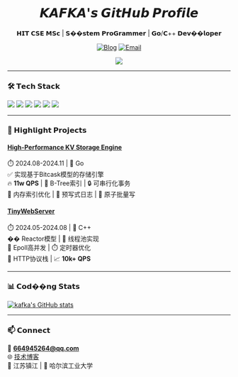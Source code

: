 <div align="center">
  
# 𝙆𝘼𝙁𝙆𝘼'𝙨 𝙂𝙞𝙩𝙃𝙪𝙗 𝙋𝙧𝙤𝙛𝙞𝙡𝙚
𝗛𝗜𝗧 𝗖𝗦𝗘 𝗠𝗦𝗰 | 𝗦��𝘀𝘁𝗲𝗺 𝗣𝗿𝗼𝗚𝗿𝗮𝗺𝗺𝗲𝗿 | 𝗚𝗼/𝗖++ 𝗗𝗲𝘃��𝗹𝗼𝗽𝗲𝗿

[![Blog](https://img.shields.io/badge/tech_blog-p3rblog.vercel.app-FF4088?style=flat-square)](https://p3rblog.vercel.app)
[![Email](https://img.shields.io/badge/QQ-664945264@qq.com-0078D4?style=flat-square)](mailto:664945264@qq.com)
  
![](https://komarev.com/ghpvc/?username=your_github_name&color=blueviolet)

</div>

---

### 🛠️ 𝗧𝗲𝗰𝗵 𝗦𝘁𝗮𝗰𝗸
![](https://img.shields.io/badge/Go-00ADD8?style=for-the-badge&logo=go&logoColor=white)
![](https://img.shields.io/badge/C++-00599C?style=for-the-badge&logo=c%2B%2B&logoColor=white)
![](https://img.shields.io/badge/Linux-FCC624?style=for-the-badge&logo=linux&logoColor=black)
![](https://img.shields.io/badge/MySQL-4479A1?style=for-the-badge&logo=mysql&logoColor=white)
![](https://img.shields.io/badge/Redis-DC382D?style=for-the-badge&logo=redis&logoColor=white)
![](https://img.shields.io/badge/Shell-4EAA25?style=for-the-badge&logo=gnu-bash&logoColor=white)

---

### 🚀 𝗛𝗶𝗴𝗵𝗹𝗶𝗴𝗵𝘁 𝗣𝗿𝗼𝗷𝗲𝗰𝘁𝘀

#### [High-Performance KV Storage Engine](project_url_placeholder)
⏱️ 2024.08-2024.11 | 🦾 Go  
✅ 实现基于Bitcask模型的存储引擎  
🔥 ​**11w QPS** | 🧠 B-Tree索引 | 🔒 可串行化事务  
📌 内存索引优化 | 📂 预写式日志 | 🧩 原子批量写

#### [TinyWebServer](project_url_placeholder)
⏱️ 2024.05-2024.08 | 🐧 C++  
�� Reactor模型 | 🧵 线程池实现  
📡 Epoll高并发 | ⏱️ 定时器优化  
🔌 HTTP协议栈 | 📈 ​**10k+ QPS**

---

### 📊 𝗖𝗼𝗱��𝗻𝗴 𝗦𝘁𝗮𝘁𝘀
<!-- 实际使用时需替换username -->
[![kafka's GitHub stats](https://github-readme-stats.vercel.app/api?username=your_github_name&show_icons=true&theme=radical)](https://github.com/your_github_name)

---

### 📫 𝗖𝗼𝗻𝗻𝗲𝗰𝘁
📧 ​**664945264@qq.com**  
🌐 [技术博客](https://p3rblog.vercel.app)  
📍 江苏镇江 | 🏫 哈尔滨工业大学
